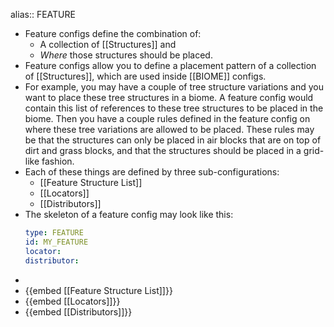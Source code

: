 alias:: FEATURE

- Feature configs define the combination of:
	- A collection of [[Structures]] and
	- *Where* those structures should be placed.
- Feature configs allow you to define a placement pattern of a collection of [[Structures]], which are used inside [[BIOME]] configs.
- For example, you may have a couple of tree structure variations and you want to place these tree structures in a biome. A feature config would contain this list of references to these tree structures to be placed in the biome. Then you have a couple rules defined in the feature config on where these tree variations are allowed to be placed. These rules may be that the structures can only be placed in air blocks that are on top of dirt and grass blocks, and that the structures should be placed in a grid-like fashion.
- Each of these things are defined by three sub-configurations:
	- [[Feature Structure List]]
	- [[Locators]]
	- [[Distributors]]
- The skeleton of a feature config may look like this:
  ```yaml
  type: FEATURE
  id: MY_FEATURE
  locator:
  distributor:
-
- {{embed [[Feature Structure List]]}}
- {{embed [[Locators]]}}
- {{embed [[Distributors]]}}
